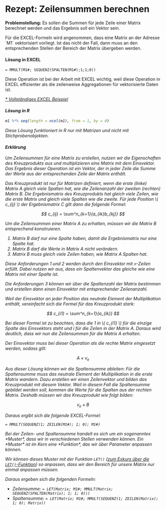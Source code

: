 # Rezept: Zeilensummen berechnen


**Problemstellung:** Es sollen die Summen für jede Zeile einer Matrix berechnet werden und das Ergebnis soll ein Vektor sein. 

<div class="alert alert-info" markdown="1">
Für die EXCEL-Formeln wird angenommen, dass eine Matrix an der Adresse `M1` vektorisiert vorliegt. Ist das nicht der Fall, dann muss an den entsprechenden Stellen der Bereich der Matrix übergeben werden. 
</div>

#### Lösung in EXCEL

```EXCEL
= MMULT(M1#; SEQUENZ(SPALTEN(M1#);1;1;0))
``` 
<div class="alert alert-warning" markdown="1">
Diese Operation ist  bei der Arbeit mit EXCEL wichtig, weil diese Operation in EXCEL effizienter als die zeilenweise Aggregationen für vektorisierte Daten ist.
</div>

<a href="https://moodle.zhaw.ch/mod/resource/view.php?id=544752" class="btn btn-lg btn-primary"><i class="fa fa-lg fa-download">* Vollständiges EXCEL Beispiel</a>

#### Lösung in R

```R
m1 %*% seq(length = ncol(m1), from = 1, by = 0)
```

<div class="alert alert-warning" markdown="1">
Diese Lösung funktioniert in R nur mit Matrizen und nicht mit Stichprobenobjekten. 
</div>

#### Erklärung

Um Zeilensummen für eine Matrix zu erstellen, nutzen wir die Eigenschaften des Kreuzprodukts aus und multiplizieren eine Matrix mit dem Einsvektor. Das Ergebnis dieser Operation ist ein Vektor, der in jeder Zeile die Summe der Werte aus der entsprechenden Zeile der Matrix enthält. 

Das Kreuzprodukt ist nur für Matrizen definiert, wenn die erste (linke) Matrix *A* gleich viele Spalten hat, wie die Zeilenanzahl der zweiten (rechten) Matrix *B*. Die Ergebnismatrix des Kreuzprodukts hat gleich viele Zeilen, wie die erste Matrix und gleich viele Spalten wie die zweite. Für jede Position \\( c_{ij} \\) der Ergebnismatrix C gilt dann die folgende Formel:

$$
c_{ij} = \sum^n_{k=1}{a_{ik}b_{kj}}
$$

Um die Zeilensummen einer Matrix *A* zu erhalten, müssen wir die Matrix *B* entsprechend konstruieren. 

1. Matrix B darf nur eine Spalte haben, damit die Ergebnismatrix nur eine Spalte hat. 
2. Matrix B darf die Werte in Matrix A nicht verändern.
3. Matrix B muss gleich viele Zeilen haben, wie Matrix A Spalten hat.

Diese Anforderungen 1 und 2 werden durch den Einsvektor mit `n`-Zeilen erfüllt. Dabei nutzen wir aus, dass ein Spaltenvektor das gleiche wie eine Matrix mit einer Spalte ist. 

Die Anforderungen 3 können wir über die Spaltenzahl der Matrix bestimmen und erstellen dann einen Einsvektor mit entsprechender Zeilenanzahl.

Weil der Einsvektor an jeder Position das neutrale Element der Multiplikation enthält, vereinfacht sich die Formel für das Kreuzprodukt stark: 

$$
c_{i1} = \sum^n_{k=1}{a_{ik}}
$$

Bei dieser Formel ist zu beachten, dass die 1 in \\( c_{i1} \\) für die einzige Spalte des Einsvektors steht und i für die Zeilen in der Matrix A. Daraus wird deutlich, dass wir nun die Zeilensummen für die Matrix A erhalten.

Der Einsvektor muss bei dieser Operation als die rechte Matrix eingesetzt werden, sodass gilt:

$$
A \times v_e
$$

Aus dieser Lösung können wir die Spaltensumme ableiten: Für die Spaltensumme muss das neutrale Element der Multiplikation in die erste Matrix wandern. Dazu erstellen wir einen Zeilenvektor und bilden das Kreuzprodukt mit diesem Vektor. Weil in diesem Fall die Spaltensumme gebildet werden soll, kommen die Werte für die Spalten aus der rechten Matrix. Deshalb müssen wir das Kreuzprodukt wie folgt bilden:

$$
v_e \times B
$$

Daraus ergibt sich die folgende EXCEL-Formel:

```EXCEL
= MMULT(SEQUENZ(1; ZEILEN(M1#); 1; 0); M1#)
```

<p class="alert alert-success" markdown="1">
Bei der Zeilen- und Spaltensumme handelt es sich um ein sogenanntes *Muster*, dass wir in verschiedenen Stellen verwenden können. Ein *Muster* ist im Kern eine *Funktion*, das wir über Parameter anpassen können. 
</p>

Wir können dieses Muster mit der Funktion `LET()` ([zum Exkurs über die `LET()`-Funktion](https://moodle.zhaw.ch/mod/page/view.php?id=544755)) so anpassen, dass wir den Bereich für unsere Matrix nur einmal anpassen müssen.

Daraus ergeben sich die folgenden Formeln:

* Zeilensumme: `= LET(Matrix; M1#; MMULT(Matrix; SEQUENZ(SPALTEN(Matrix); 1; 1; 0)))`
* Spaltensumme: `= LET(Matrix; M1#; MMULT(SEQUENZ(1; ZEILEN(Matrix); 1; 0); Matrix))`